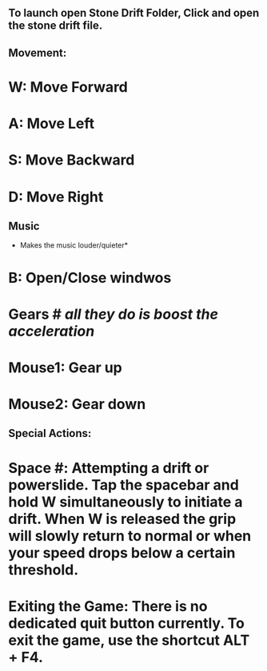 ## To launch open Stone Drift Folder, Click and open the stone drift file.

## Movement:

# W: Move Forward
# A: Move Left
# S: Move Backward
# D: Move Right

## Music
* Makes the music louder/quieter*
# B: Open/Close windwos 


# Gears # *all they do is boost the acceleration*
# Mouse1: Gear up
# Mouse2: Gear down




## Special Actions:
# Space #: Attempting a drift or powerslide. Tap the spacebar and hold W simultaneously to initiate a drift. When W is released the grip will slowly return to normal or when your speed drops below a certain threshold.

# Exiting the Game: There is no dedicated quit button currently. To exit the game, use the shortcut ALT + F4.

